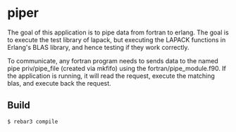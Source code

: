 piper
=====

The goal of this application is to pipe data from fortran to erlang. The goal is to execute the test library of lapack, but executing the LAPACK functions in Erlang's BLAS library, and hence testing if they work correctly.

To communicate, any fortran program needs to sends data to the named pipe priv/pipe_file (created via mkfifo) using the fortran/pipe_module.f90. If the application is running, it will read the request, execute the matching blas, and execute back the request.

Build
-----

    $ rebar3 compile
